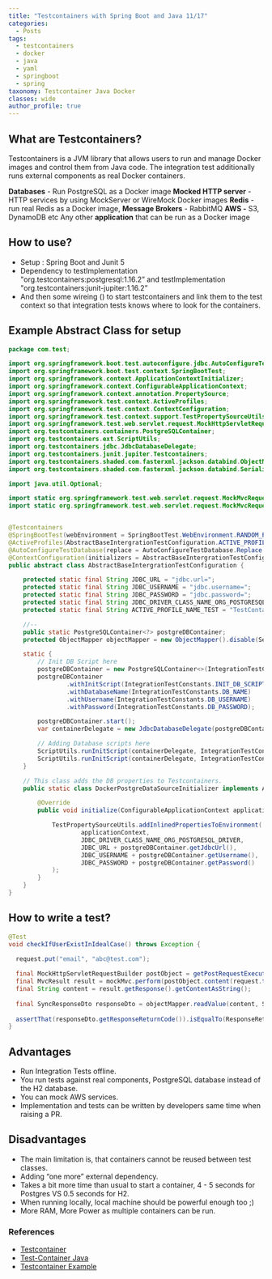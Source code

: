 ```yaml
---
title: "Testcontainers with Spring Boot and Java 11/17"
categories:
  - Posts
tags:
  - testcontainers
  - docker
  - java
  - yaml
  - springboot
  - spring
taxonomy: Testcontainer Java Docker
classes: wide
author_profile: true
---
```




## What are Testcontainers?

Testcontainers is a JVM library that allows users to run and manage Docker images and control them from Java code.
The integration test additionally runs external components as real Docker containers.

**Databases** - Run PostgreSQL as a Docker image
**Mocked HTTP server** - HTTP services by using MockServer or WireMock Docker images
**Redis** - run real Redis as a Docker image,
**Message Brokers** - RabbitMQ
**AWS -** S3, DynamoDB etc
Any other **application** that can be run as a Docker image

## How to use?

- Setup : Spring Boot and Junit 5
- Dependency to testImplementation "org.testcontainers:postgresql:1.16.2” and testImplementation "org.testcontainers:junit-jupiter:1.16.2”
- And then some wireing () to start testcontainers and link them to the test context so that integration tests knows where to look for the containers.

## Example Abstract Class for setup

```java
package com.test;

import org.springframework.boot.test.autoconfigure.jdbc.AutoConfigureTestDatabase;
import org.springframework.boot.test.context.SpringBootTest;
import org.springframework.context.ApplicationContextInitializer;
import org.springframework.context.ConfigurableApplicationContext;
import org.springframework.context.annotation.PropertySource;
import org.springframework.test.context.ActiveProfiles;
import org.springframework.test.context.ContextConfiguration;
import org.springframework.test.context.support.TestPropertySourceUtils;
import org.springframework.test.web.servlet.request.MockHttpServletRequestBuilder;
import org.testcontainers.containers.PostgreSQLContainer;
import org.testcontainers.ext.ScriptUtils;
import org.testcontainers.jdbc.JdbcDatabaseDelegate;
import org.testcontainers.junit.jupiter.Testcontainers;
import org.testcontainers.shaded.com.fasterxml.jackson.databind.ObjectMapper;
import org.testcontainers.shaded.com.fasterxml.jackson.databind.SerializationFeature;

import java.util.Optional;

import static org.springframework.test.web.servlet.request.MockMvcRequestBuilders.post;
import static org.springframework.test.web.servlet.request.MockMvcRequestBuilders.put;


@Testcontainers
@SpringBootTest(webEnvironment = SpringBootTest.WebEnvironment.RANDOM_PORT, classes = {com.test.Application.class})
@ActiveProfiles(AbstractBaseIntergrationTestConfiguration.ACTIVE_PROFILE_NAME_TEST)
@AutoConfigureTestDatabase(replace = AutoConfigureTestDatabase.Replace.NONE)
@ContextConfiguration(initializers = AbstractBaseIntergrationTestConfiguration.DockerPostgreDataSourceInitializer.class)
public abstract class AbstractBaseIntergrationTestConfiguration {

    protected static final String JDBC_URL = "jdbc.url=";
    protected static final String JDBC_USERNAME = "jdbc.username=";
    protected static final String JDBC_PASSWORD = "jdbc.password=";
    protected static final String JDBC_DRIVER_CLASS_NAME_ORG_POSTGRESQL_DRIVER = "jdbc.driverClassName=org.postgresql.Driver";
    protected static final String ACTIVE_PROFILE_NAME_TEST = "TestContainerTests";

    //--
    public static PostgreSQLContainer<?> postgreDBContainer;
    protected ObjectMapper objectMapper = new ObjectMapper().disable(SerializationFeature.FAIL_ON_EMPTY_BEANS);

    static {
        // Init DB Script here
        postgreDBContainer = new PostgreSQLContainer<>(IntegrationTestConstants.POSTGRESQL_IMAGE);
        postgreDBContainer
                .withInitScript(IntegrationTestConstants.INIT_DB_SCRIPT)
                .withDatabaseName(IntegrationTestConstants.DB_NAME)
                .withUsername(IntegrationTestConstants.DB_USERNAME)
                .withPassword(IntegrationTestConstants.DB_PASSWORD);

        postgreDBContainer.start();
        var containerDelegate = new JdbcDatabaseDelegate(postgreDBContainer, "");

        // Adding Database scripts here
        ScriptUtils.runInitScript(containerDelegate, IntegrationTestConstants.MISSING_TABLES_SQL);
        ScriptUtils.runInitScript(containerDelegate, IntegrationTestConstants.SAMPLE_DATA_SQL);
    }

    // This class adds the DB properties to Testcontainers.
    public static class DockerPostgreDataSourceInitializer implements ApplicationContextInitializer<ConfigurableApplicationContext> {

        @Override
        public void initialize(ConfigurableApplicationContext applicationContext) {

            TestPropertySourceUtils.addInlinedPropertiesToEnvironment(
                    applicationContext,
                    JDBC_DRIVER_CLASS_NAME_ORG_POSTGRESQL_DRIVER,
                    JDBC_URL + postgreDBContainer.getJdbcUrl(),
                    JDBC_USERNAME + postgreDBContainer.getUsername(),
                    JDBC_PASSWORD + postgreDBContainer.getPassword()
            );
        }
    }
}
```

## How to write a test?

```java
@Test
void checkIfUserExistInIdealCase() throws Exception {

  request.put("email", "abc@test.com");
  
  final MockHttpServletRequestBuilder postObject = getPostRequestExecutorBuilder("http://localhost:8080/v1/checkemail/", Optional.empty());
  final MvcResult result = mockMvc.perform(postObject.content(request.toString())).andExpect(status().isOk()).andReturn();
  final String content = result.getResponse().getContentAsString();
  
  final SyncResponseDto responseDto = objectMapper.readValue(content, SyncResponseDto.class);
  
  assertThat(responseDto.getResponseReturnCode()).isEqualTo(ResponseReturnCode.USER\_EXIST);
}
```

## Advantages

- Run Integration Tests offline.
- You run tests against real components, PostgreSQL database instead of the H2 database.
- You can mock AWS services.
- Implementation and tests can be written by developers same time when raising a PR.

## Disadvantages

- The main limitation is, that containers cannot be reused between test classes.
- Adding “one more” external dependency.
- Takes a bit more time than usual to start a container, 4 - 5 seconds for Postgres VS 0.5 seconds for H2.
- When running locally, local machine should be powerful enough too ;)
- More RAM, More Power as multiple containers can be run.

### References

* [Testcontainer](https://www.testcontainers.org/)
* [Test-Container Java](https://github.com/testcontainers/testcontainers-java)
* [Testcontainer Example](https://www.baeldung.com/spring-boot-testcontainers-integration-test)
